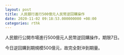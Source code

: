 ```yaml
---
layout: post
title: 人民銀行進行500億元人民幣逆回購操作
date: 2020-11-02 09:18:53.000000000 +08:00
categories: rthk
---
```


人民銀行公開市場進行500億元人民幣逆回購操作，期限7日。

今日逆回購到期規模500億元，故完全對沖到期量。
